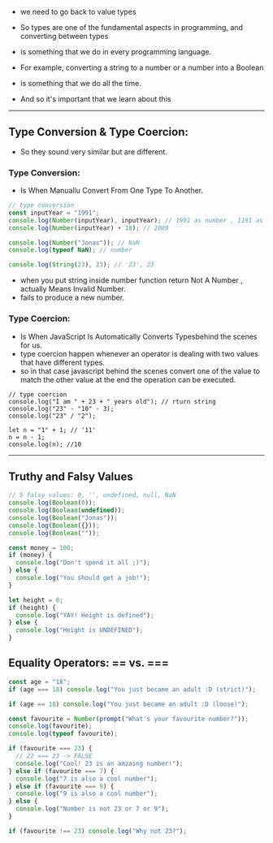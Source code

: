 - we need to go back to value types
- So types are one of the fundamental aspects
  in programming, and converting between types

- is something that we do in every programming language.

- For example, converting a string to a number
  or a number into a Boolean

- is something that we do all the time.
- And so it's important that we learn about this
<hr>

## Type Conversion & Type Coercion:

- So they sound very similar but are different.

### Type Conversion:

- Is When Manuallu Convert From One Type To Another.

```js
// type conversion
const inputYear = "1991";
console.log(Number(inputYear), inputYear); // 1991 as number , 1191 as string
console.log(Number(inputYear) + 18); // 2009

console.log(Number("Jonas")); // NaN
console.log(typeof NaN); // number

console.log(String(23), 23); // '23', 23
```

- when you put string inside number function return Not A Number , actually Means Invalid Number.
- fails to produce a new number.

### Type Coercion:

- Is When JavaScript Is Automatically Converts Typesbehind the scenes for us.
- type coercion happen whenever an operator is dealing with two values that have different types.
- so in that case javascript behind the scenes convert one of the value to match the other value at the end the operation can be executed.

```Js
// type coercion
console.log("I am " + 23 + " years old"); // rturn string
console.log("23" - "10" - 3);
console.log("23" / "2");

let n = "1" + 1; // '11'
n = n - 1;
console.log(n); //10
```

<hr>

## Truthy and Falsy Values

```js
// 5 falsy values: 0, '', undefined, null, NaN
console.log(Boolean(0));
console.log(Boolean(undefined));
console.log(Boolean("Jonas"));
console.log(Boolean({}));
console.log(Boolean(""));

const money = 100;
if (money) {
  console.log("Don't spend it all ;)");
} else {
  console.log("You should get a job!");
}

let height = 0;
if (height) {
  console.log("YAY! Height is defined");
} else {
  console.log("Height is UNDEFINED");
}
```

## Equality Operators: == vs. ===

```js
const age = "18";
if (age === 18) console.log("You just became an adult :D (strict)");

if (age == 18) console.log("You just became an adult :D (loose)");

const favourite = Number(prompt("What's your favourite number?"));
console.log(favourite);
console.log(typeof favourite);

if (favourite === 23) {
  // 22 === 23 -> FALSE
  console.log("Cool! 23 is an amzaing number!");
} else if (favourite === 7) {
  console.log("7 is also a cool number");
} else if (favourite === 9) {
  console.log("9 is also a cool number");
} else {
  console.log("Number is not 23 or 7 or 9");
}

if (favourite !== 23) console.log("Why not 23?");
```
